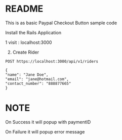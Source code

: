 # README


This is as basic Paypal Checkout Button sample code

Install the Rails Application

1 visit : localhost:3000

2. Create Rider

```
POST https://localhost:3000/api/v1/riders

{
"name": "Jane Doe",
"email": "jane@hotmail.com",
"contact_number": "888877665"
}
```

# NOTE
On Success it will popup with paymentID

On Failure it will popup error message
